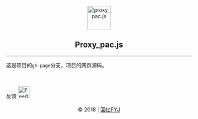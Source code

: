 <div align=center>
    <img src="https://huiyifyj.github.io/proxy_pac.js/images/icons
    /paper_plane.svg" alt="proxy_pac.js" width="64"/>
    <h2>Proxy_pac.js</h2>
</div>

---

这是项目的`gh-page`分支，项目的网页源码。

<br>
<br>
反馈
<a href="https://huiyifyj.github.io">
	<img src="http://huiyifyj.github.io/proxy_pac.js/images/icons/feedback.svg" alt="Feedback" width="32"/>
</a>
<br>
<br>
<div align=center>
	© 2018 | <a href="http://huiyifyj.cn">回亿FYJ</a>
</div>

